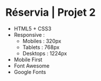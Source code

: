 # Réservia | Projet 2

- HTML5 + CSS3
- Responsive :
  - Mobiles : 320px
  - Tablets : 768px
  - Desktops : 1224px
- Mobile First
- Font Awesome
- Google Fonts
